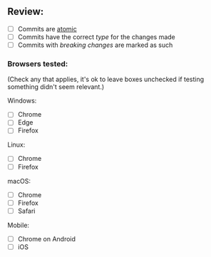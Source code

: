 

## Review:
- [ ] Commits are [atomic](https://seesparkbox.com/foundry/atomic_commits_with_git)
- [ ] Commits have the correct *type* for the changes made
- [ ] Commits with *breaking changes* are marked as such

### Browsers tested:
(Check any that applies, it's ok to leave boxes unchecked if testing something didn't seem relevant.)

Windows:
- [ ] Chrome
- [ ] Edge
- [ ] Firefox

Linux:
- [ ] Chrome
- [ ] Firefox

macOS:
- [ ] Chrome
- [ ] Firefox
- [ ] Safari

Mobile:
- [ ] Chrome on Android
- [ ] iOS
